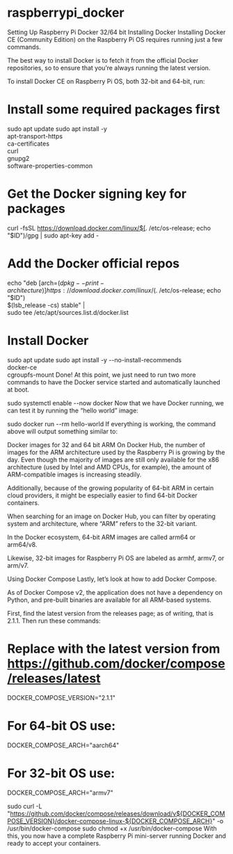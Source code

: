 # raspberrypi_docker
Setting Up Raspberry Pi Docker 32/64 bit
Installing Docker
Installing Docker CE (Community Edition) on the Raspberry Pi OS requires running just a few commands.

The best way to install Docker is to fetch it from the official Docker repositories, so to ensure that you’re always running the latest version.

To install Docker CE on Raspberry Pi OS, both 32-bit and 64-bit, run:

# Install some required packages first
sudo apt update
sudo apt install -y \
     apt-transport-https \
     ca-certificates \
     curl \
     gnupg2 \
     software-properties-common

# Get the Docker signing key for packages
curl -fsSL https://download.docker.com/linux/$(. /etc/os-release; echo "$ID")/gpg | sudo apt-key add -

# Add the Docker official repos
echo "deb [arch=$(dpkg --print-architecture)] https://download.docker.com/linux/$(. /etc/os-release; echo "$ID") \
     $(lsb_release -cs) stable" | \
    sudo tee /etc/apt/sources.list.d/docker.list

# Install Docker
sudo apt update
sudo apt install -y --no-install-recommends \
    docker-ce \
    cgroupfs-mount
Done! At this point, we just need to run two more commands to have the Docker service started and automatically launched at boot.

sudo systemctl enable --now docker
Now that we have Docker running, we can test it by running the “hello world” image:

sudo docker run --rm hello-world
If everything is working, the command above will output something similar to:

Docker images for 32 and 64 bit ARM
On Docker Hub, the number of images for the ARM architecture used by the Raspberry Pi is growing by the day. Even though the majority of images are still only available for the x86 architecture (used by Intel and AMD CPUs, for example), the amount of ARM-compatible images is increasing steadily.

Additionally, because of the growing popularity of 64-bit ARM in certain cloud providers, it might be especially easier to find 64-bit Docker containers.

When searching for an image on Docker Hub, you can filter by operating system and architecture, where “ARM” refers to the 32-bit variant.

In the Docker ecosystem, 64-bit ARM images are called arm64 or arm64/v8.

Likewise, 32-bit images for Raspberry Pi OS are labeled as armhf, armv7, or arm/v7.

Using Docker Compose
Lastly, let’s look at how to add Docker Compose.

As of Docker Compose v2, the application does not have a dependency on Python, and pre-built binaries are available for all ARM-based systems.

First, find the latest version from the releases page; as of writing, that is 2.1.1. Then run these commands:

# Replace with the latest version from https://github.com/docker/compose/releases/latest
DOCKER_COMPOSE_VERSION="2.1.1"
# For 64-bit OS use:
DOCKER_COMPOSE_ARCH="aarch64"
# For 32-bit OS use:
DOCKER_COMPOSE_ARCH="armv7"

sudo curl -L "https://github.com/docker/compose/releases/download/v${DOCKER_COMPOSE_VERSION}/docker-compose-linux-${DOCKER_COMPOSE_ARCH}" -o /usr/bin/docker-compose
sudo chmod +x /usr/bin/docker-compose
With this, you now have a complete Raspberry Pi mini-server running Docker and ready to accept your containers.




